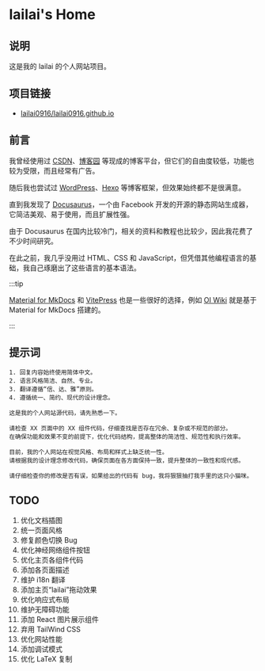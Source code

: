 # lailai's Home

## 说明

这是我的 lailai 的个人网站项目。

## 项目链接

- [lailai0916/lailai0916.github.io](https://github.com/lailai0916/lailai0916.github.io)

## 前言

我曾经使用过 [CSDN](https://www.csdn.net)、[博客园](https://www.cnblogs.com) 等现成的博客平台，但它们的自由度较低，功能也较为受限，而且经常有广告。

随后我也尝试过 [WordPress](https://wordpress.org)、[Hexo](https://hexo.io) 等博客框架，但效果始终都不是很满意。

直到我发现了 [Docusaurus](https://docusaurus.io)，一个由 Facebook 开发的开源的静态网站生成器，它简洁美观、易于使用，而且扩展性强。

由于 Docusaurus 在国内比较冷门，相关的资料和教程也比较少，因此我花费了不少时间研究。

在此之前，我几乎没用过 HTML、CSS 和 JavaScript，但凭借其他编程语言的基础，我自己琢磨出了这些语言的基本语法。

:::tip

[Material for MkDocs](https://squidfunk.github.io/mkdocs-material/) 和 [VitePress](https://vitepress.dev) 也是一些很好的选择，例如 [OI Wiki](https://oi-wiki.org) 就是基于 Material for MkDocs 搭建的。

:::

## 提示词

```text title="通用"
1. 回复内容始终使用简体中文。
2. 语言风格简洁、自然、专业。
3. 翻译遵循“信、达、雅”原则。
4. 遵循统一、简约、现代的设计理念。
```

```text title="初始化"
这是我的个人网站源代码，请先熟悉一下。
```

```text title="代码优化"
请检查 XX 页面中的 XX 组件代码，仔细查找是否存在冗余、复杂或不规范的部分。
在确保功能和效果不变的前提下，优化代码结构，提高整体的简洁性、规范性和执行效率。
```

```text title="设计优化"
目前，我的个人网站在视觉风格、布局和样式上缺乏统一性。
请根据我的设计理念修改代码，确保页面在各方面保持一致，提升整体的一致性和现代感。
```

```text title="修改检查"
请仔细检查你的修改是否有误，如果给出的代码有 bug，我将狠狠抽打我手里的这只小猫咪。
```

## TODO

1. 优化文档插图
2. 统一页面风格
3. 修复颜色切换 Bug
4. 优化神经网络组件按钮
5. 优化主页各组件代码
6. 添加各页面描述
7. 维护 i18n 翻译
8. 添加主页“lailai”拖动效果
9. 优化响应式布局
10. 维护无障碍功能
11. 添加 React 图片展示组件
12. 弃用 TailWind CSS
13. 优化网站性能
14. 添加调试模式
15. 优化 LaTeX 复制
